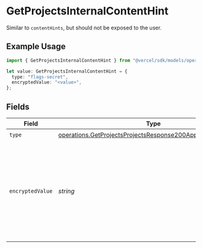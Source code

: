 # GetProjectsInternalContentHint

Similar to `contentHints`, but should not be exposed to the user.

## Example Usage

```typescript
import { GetProjectsInternalContentHint } from "@vercel/sdk/models/operations/getprojects.js";

let value: GetProjectsInternalContentHint = {
  type: "flags-secret",
  encryptedValue: "<value>",
};
```

## Fields

| Field                                                                                                                                        | Type                                                                                                                                         | Required                                                                                                                                     | Description                                                                                                                                  |
| -------------------------------------------------------------------------------------------------------------------------------------------- | -------------------------------------------------------------------------------------------------------------------------------------------- | -------------------------------------------------------------------------------------------------------------------------------------------- | -------------------------------------------------------------------------------------------------------------------------------------------- |
| `type`                                                                                                                                       | [operations.GetProjectsProjectsResponse200ApplicationJSONType](../../models/operations/getprojectsprojectsresponse200applicationjsontype.md) | :heavy_check_mark:                                                                                                                           | N/A                                                                                                                                          |
| `encryptedValue`                                                                                                                             | *string*                                                                                                                                     | :heavy_check_mark:                                                                                                                           | Contains the `value` of the env variable, encrypted with a special key to make decryption possible in the subscriber Lambda.                 |